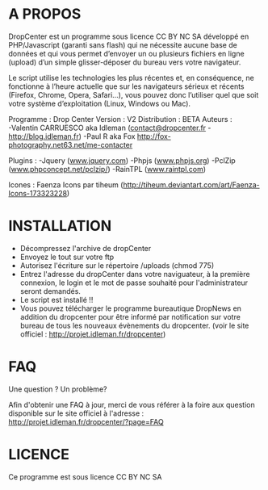 
A PROPOS
====

DropCenter est un programme sous licence CC BY NC SA développé en PHP/Javascript (garanti sans flash) qui ne nécessite aucune base de données et qui vous permet d’envoyer un ou plusieurs fichiers en ligne (upload) d’un simple glisser-déposer du bureau vers votre navigateur.

Le script utilise les technologies les plus récentes et, en conséquence, ne fonctionne à l’heure actuelle que sur les navigateurs sérieux et récents (Firefox, Chrome, Opera, Safari…), vous pouvez donc l’utiliser quel que soit votre système d’exploitation (Linux, Windows ou Mac).


Programme : Drop Center
Version : V2
Distribution : BETA
Auteurs :   
-Valentin CARRUESCO aka Idleman (contact@dropcenter.fr	-	http://blog.idleman.fr)
-Paul R aka Fox http://fox-photography.net63.net/me-contacter

Plugins : 
-Jquery (www.jquery.com)
-Phpjs (www.phpjs.org)
-PclZip (www.phpconcept.net/pclzip/)
-RainTPL (www.raintpl.com)
		  
Icones : Faenza Icons par tiheum (http://tiheum.deviantart.com/art/Faenza-Icons-173323228)


INSTALLATION
====

- Décompressez l'archive de dropCenter
- Envoyez le tout sur votre ftp
- Autorisez l'écriture sur le répertoire /uploads (chmod 775)
- Entrez l'adresse du dropCenter dans votre naviguateur, à la première connexion, le login et le mot de passe souhaité pour l'administrateur seront demandés.
- Le script est installé !!
- Vous pouvez télécharger le programme bureautique DropNews en addition du dropcenter pour être informé par notification sur votre bureau de tous les nouveaux évènements du dropcenter. (voir le site officiel : http://projet.idleman.fr/dropcenter)


FAQ
====

Une question ? Un problème? 

Afin d'obtenir une FAQ à jour, merci de vous référer à la foire aux question disponible sur le site officiel à l'adresse :
http://projet.idleman.fr/dropcenter/?page=FAQ


LICENCE
====

Ce programme est sous licence CC BY NC SA
